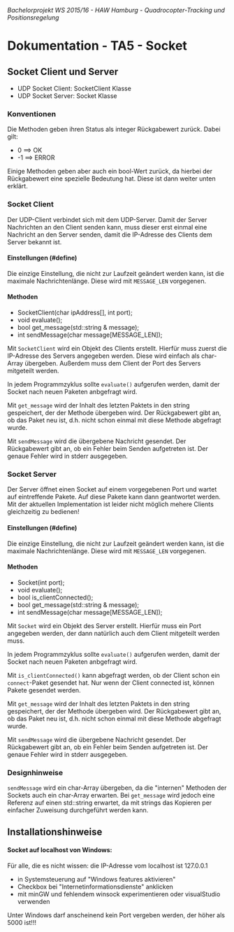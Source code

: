 *Bachelorprojekt WS 2015/16 - HAW Hamburg - Quadrocopter-Tracking und Positionsregelung*
# Dokumentation - TA5 - Socket


## Socket Client und Server

- UDP Socket Client: SocketClient Klasse  
- UDP Socket Server: Socket Klasse


### Konventionen
Die Methoden geben ihren Status als integer Rückgabewert zurück. Dabei gilt:

- 0 ==> OK
- -1 ==> ERROR

Einige Methoden geben aber auch ein bool-Wert zurück, da hierbei der Rückgabewert eine spezielle Bedeutung hat. Diese ist dann weiter unten erklärt.


### Socket Client
Der UDP-Client verbindet sich mit dem UDP-Server. Damit der Server Nachrichten an den Client senden kann, muss dieser erst einmal eine Nachricht an den Server senden, damit die IP-Adresse des Clients dem Server bekannt ist.

#### Einstellungen (#define)
Die einzige Einstellung, die nicht zur Laufzeit geändert werden kann, ist die maximale Nachrichtenlänge. Diese wird mit `MESSAGE_LEN` vorgegenen.

#### Methoden
- SocketClient(char ipAddress[], int port);
- void evaluate();
- bool get_message(std::string & message);
- int sendMessage(char message[MESSAGE_LEN]);

Mit `SocketClient` wird ein Objekt des Clients erstellt. Hierfür muss zuerst die IP-Adresse des Servers angegeben werden. Diese wird einfach als char-Array übergeben. Außerdem muss dem Client der Port des Servers mitgeteilt werden.

In jedem Programmzyklus sollte `evaluate()` aufgerufen werden, damit der Socket nach neuen Paketen anbgefragt wird.

Mit `get_message` wird der Inhalt des letzten Paktets in den string gespeichert, der der Methode übergeben wird. Der Rückgabewert gibt an, ob das Paket neu ist, d.h. nicht schon einmal mit diese Methode abgefragt wurde.

Mit `sendMessage` wird die übergebene Nachricht gesendet. Der Rückgabewert gibt an, ob ein Fehler beim Senden aufgetreten ist. Der genaue Fehler wird in stderr ausgegeben.


### Socket Server
Der Server öffnet einen Socket auf einem vorgegebenen Port und wartet auf eintreffende Pakete. Auf diese Pakete kann dann geantwortet werden. Mit der aktuellen Implementation ist leider nicht möglich mehere Clients gleichzeitig zu bedienen!

#### Einstellungen (#define)
Die einzige Einstellung, die nicht zur Laufzeit geändert werden kann, ist die maximale Nachrichtenlänge. Diese wird mit `MESSAGE_LEN` vorgegenen.

#### Methoden
- Socket(int port);
- void evaluate();
- bool is_clientConnected();
- bool get_message(std::string & message);
- int sendMessage(char message[MESSAGE_LEN]);

Mit `Socket` wird ein Objekt des Server erstellt. Hierfür muss ein Port angegeben werden, der dann natürlich auch dem Client mitgeteilt werden muss.

In jedem Programmzyklus sollte `evaluate()` aufgerufen werden, damit der Socket nach neuen Paketen anbgefragt wird.

Mit `is_clientConnected()` kann abgefragt werden, ob der Client schon ein `connect`-Paket gesendet hat. Nur wenn der Client connected ist, können Pakete gesendet werden.

Mit `get_message` wird der Inhalt des letzten Paktets in den string gespeichert, der der Methode übergeben wird. Der Rückgabewert gibt an, ob das Paket neu ist, d.h. nicht schon einmal mit diese Methode abgefragt wurde.

Mit `sendMessage` wird die übergebene Nachricht gesendet. Der Rückgabewert gibt an, ob ein Fehler beim Senden aufgetreten ist. Der genaue Fehler wird in stderr ausgegeben.


### Designhinweise
`sendMessage` wird ein char-Array übergeben, da die "internen" Methoden der Sockets auch ein char-Array erwarten. Bei `get_message` wird jedoch eine Referenz auf einen std::string erwartet, da mit strings das Kopieren per einfacher Zuweisung durchgeführt werden kann.


## Installationshinweise

#### Socket auf localhost von Windows:

Für alle, die es nicht wissen: die IP-Adresse vom localhost ist 127.0.0.1

- in Systemsteuerung auf "Windows features aktivieren"
- Checkbox bei "Internetinformationsdienste" anklicken
- mit minGW und fehlendem winsock experimentieren oder visualStudio verwenden

Unter Windows darf anscheinend kein Port vergeben werden, der höher als 5000 ist!!!
